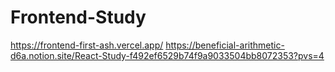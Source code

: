 # Frontend-Study
https://frontend-first-ash.vercel.app/
https://beneficial-arithmetic-d6a.notion.site/React-Study-f492ef6529b74f9a9033504bb8072353?pvs=4
